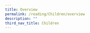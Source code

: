 ```yaml
---
title: Overview
permalink: /reading/Children/overview
description: ""
third_nav_title: Children
---
```

